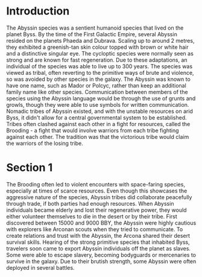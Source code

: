 # Introduction
The Abyssin species was a sentient humanoid species that lived on the planet Byss.
By the time of the First Galactic Empire, several Abyssin resided on the planets Phaeda and Dubrava.
Scaling up to around 2 metres, they exhibited a greenish-tan skin colour topped with brown or white hair and a distinctive singular eye.
The cycloptic species were normally seen as strong and are known for fast regeneration.
Due to these adaptations, an individual of the species was able to live up to 300 years.
The species was viewed as tribal, often reverting to the primitive ways of brute and violence, so was avoided by other species in the galaxy.
The Abyssin was known to have one name, such as Mador or Polcyc, rather than keep an additional family name like other species.
Communication between members of the species using the Abyssin language would be through the use of grunts and growls, though they were able to use symbols for written communication.
Nomadic tribes of Abyssin existed, and with the unstable resources on arid Byss, it didn't allow for a central governmental system to be established.
Tribes often clashed against each other in a fight for resources, called the Brooding - a fight that would involve warriors from each tribe fighting against each other.
The tradition was that the victorious tribe would claim the warriors of the losing tribe.

# Section 1
The Brooding often led to violent encounters with space-faring species, especially at times of scarce resources.
Even though this showcases the aggressive nature of the species, Abyssin tribes did collaborate peacefully through trade, if both parties had enough resources.
When Abyssin individuals became elderly and lost their regenerative power, they would either volunteer themselves to die in the desert or by their tribe.
First discovered between 15000 and 9000 BBY, the Abyssin were highly cautious with explorers like Arconan scouts when they tried to communicate.
To create relations and trust with the Abyssin, the Arcona shared their desert survival skills.
Hearing of the strong primitive species that inhabited Byss, travelers soon came to export Abyssin individuals off the planet as slaves.
Some were able to escape slavery, becoming bodyguards or mercenaries to survive in the galaxy.
Due to their brutish strength, some Abyssin were often deployed in several battles.